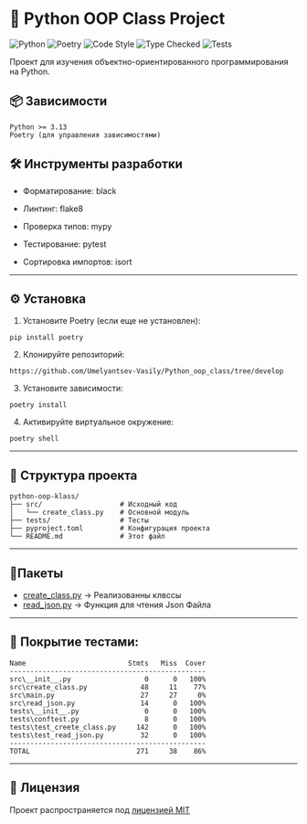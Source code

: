 # 🐍 Python OOP Class Project

![Python](https://img.shields.io/badge/python-3.13+-blue.svg)
![Poetry](https://img.shields.io/badge/packaging-poetry-cyan.svg)
![Code Style](https://img.shields.io/badge/code%20style-black-000000.svg)
![Type Checked](https://img.shields.io/badge/types-mypy-blue.svg)
![Tests](https://img.shields.io/badge/tests-pytest-blue.svg)

Проект для изучения объектно-ориентированного программирования на Python.

## 📦 Зависимости

```
Python >= 3.13
Poetry (для управления зависимостями)
```
## 🛠️ Инструменты разработки
- Форматирование: black

- Линтинг: flake8

- Проверка типов: mypy

- Тестирование: pytest

- Сортировка импортов: isort
---
## ⚙️ Установка
1. Установите Poetry (если еще не установлен):
```
pip install poetry
```
2. Клонируйте репозиторий: 
```
https://github.com/Umelyantsev-Vasily/Python_oop_class/tree/develop
```
3. Установите зависимости:
```
poetry install
```
4. Активируйте виртуальное окружение:
```
poetry shell
```
---
## 📂 Структура проекта
```
python-oop-klass/
├── src/                   # Исходный код
│   └── create_class.py    # Основной модуль
├── tests/                 # Тесты
├── pyproject.toml         # Конфигурация проекта
└── README.md              # Этот файл
```
---
##  🧩Пакеты 
- [create_class.py](https://github.com/Umelyantsev-Vasily/Python_oop_class/blob/feature/class_14_1/src/create_class.py) -> Реализованны клвссы  
- [read_json.py](https://github.com/Umelyantsev-Vasily/Python_oop_class/blob/feature/class_14_1/src/read_json.py) -> Функция для чтения Json Файла 
---

## 🧪 Покрытие тестами: 
```
Name                         Stmts   Miss  Cover
------------------------------------------------
src\__init__.py                  0      0   100%
src\create_class.py             48     11    77%
src\main.py                     27     27     0%
src\read_json.py                14      0   100%
tests\__init__.py                0      0   100%
tests\conftest.py                8      0   100%
tests\test_creete_class.py     142      0   100%
tests\test_read_json.py         32      0   100%
------------------------------------------------
TOTAL                          271     38    86%
```
---
## 📝 Лицензия
Проект распространяется под [лицензией MIT](LICENSE)
